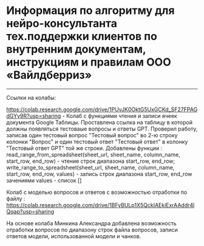# Информация по алгоритму для нейро-консультанта тех.поддержки клиентов по внутренним документам, инструкциям и правилам ООО «Вайлдберриз»
---
Ссылки на колабы:

https://colab.research.google.com/drive/1PUvJK0OktG5UxGCKd_SF27FPAGdGYy9R?usp=sharing - Колаб с функциями чтения и записи ячеек документа Google Таблицы. Проставлена ссылка на таблицу в которой должны появляться тестоваые вопросы и ответы GPT. Проверил работу, записав один тестовый вопрос "Тестовый вопрос" во 2-ю строку колонки "Вопрос" и один тестовый ответ "Тестовый ответ" в колонку "Тестовый ответ GPT" той же строки.
Добавлены функции : read_range_from_spreadsheet(sheet_url, sheet_name, column_name, start_row, end_row) - чтение строк диапазона start_row, end_row;
write_range_to_spreadsheet(sheet_url, sheet_name, column_name, start_row, end_row, values) - запись строк диапазона start_row, end_row зачениями values - список []

Колаб с моделью вопросов и ответов с возможностью отработки по файлу :
https://colab.research.google.com/drive/1BFyBULp1X5QckIAEkiExrAAddr4lQqap?usp=sharing

На основе колаба Минкина Александра добавлена возможность отработки вопросов по диапазону строк файла вопросов, записи ответов модели, использованной модели и чанков.